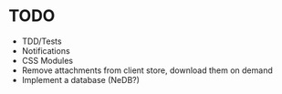 # TODO

* TDD/Tests
* Notifications
* CSS Modules
* Remove attachments from client store, download them on demand
* Implement a database (NeDB?)